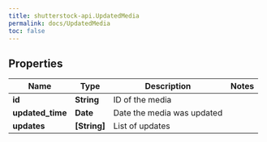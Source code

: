 ```yaml
---
title: shutterstock-api.UpdatedMedia
permalink: docs/UpdatedMedia
toc: false
---
```




## Properties

Name | Type | Description | Notes
------------ | ------------- | ------------- | -------------
**id** | **String** | ID of the media | 
**updated_time** | **Date** | Date the media was updated | 
**updates** | **[String]** | List of updates | 


